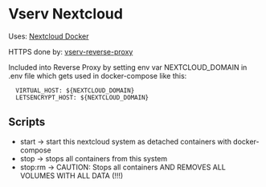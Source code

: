 # Vserv Nextcloud

Uses: [Nextcloud Docker](https://github.com/nextcloud/docker)

HTTPS done by: [vserv-reverse-proxy](https://bitbucket.org/bnware/vserv-reverse-proxy/src/master/)

Included into Reverse Proxy by setting env var NEXTCLOUD_DOMAIN in .env file 
which gets used in docker-compose like this: 

      VIRTUAL_HOST: ${NEXTCLOUD_DOMAIN}
      LETSENCRYPT_HOST: ${NEXTCLOUD_DOMAIN}
      
 ## Scripts 
 
 - start -> start this nextcloud system as detached containers with docker-compose 
 - stop -> stops all containers from this system 
 - stop:rm -> CAUTION: Stops all containers AND REMOVES ALL VOLUMES WITH ALL DATA (!!!)